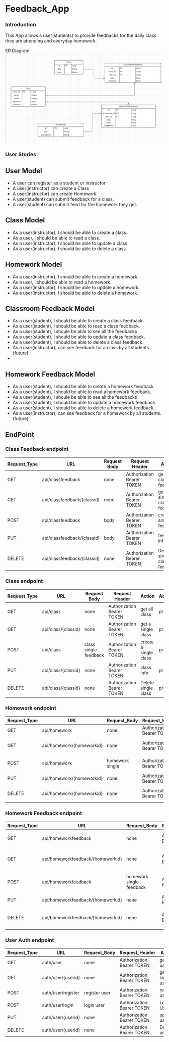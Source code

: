 # Feedback_App

### Introduction

This App allows a user(students) to provide feedbacks for the daily class they are attending and everyday homework.

ER Diagram
![Feedback](assets/erd.png)

### User Stories

## User Model
- A user can register as a student or instructor
- A user(instructor) can create a Class 
- A user(instructor) can create Homework 
- A user(student) can submit feedback for a class.
- A user(student) can submit feed for the homework they get.


## Class Model
- As a user(instructor), I should be able to create a class.
- As a user, I should be able to read a class.
- As a user(instructor), I should be able to update a class.
- As a user(instructor), I should be able to delete a class.


## Homework Model
- As a user(instructor), I should be able to create a homework.
- As a user, I should be able to read a homework.
- As a user(instructor), I should be able to update a homework.
- As a user(instructor), I should be able to delete a homework.


## Classroom Feedback Model
- As a user(student), I should be able to create a class feedback.
- As a user(student), I should be able to read a class feedback.
- As a user(student), I shoule be able to see all the feedbacks
- As a user(student), I should be able to update a class feedback.
- As a user(student), I should be able to delete a class feedback.
- As a user(instructor), can see feedback for a class by all students.(future)
- 

## Homework Feedback Model
- As a user(student), I should be able to create a homework feedback.
- As a user(student), I should be able to read a homework feedback.
- As a user(student), I shoule be able to see all the feedbacks
- As a user(student), I should be able to update a homework feedback.
- As a user(student), I should be able to delete a homework feedback.
- As a user(instructor), can see feedback for a homework by all students.(future)

## EndPoint

### Class Feedback endpoint 
| Request_Type| URL                       |Request Body  |Request Header            | Action                 | Access       |
| - | - | - | - | - | - |
| GET         | api/classfeedback         |none          |Authorization Bearer TOKEN| get all class feed     |private       |
|GET          |api/classfeedback/{classid}|none          |Authorization Bearer TOKEN|get a single class feed |private       |
|POST         | api/classfeedback         |body          |Authorization Bearer TOKEN|create a single feed    |private       |
|PUT          |api/classfeedback/{classid}|body          |Authorization Bearer TOKEN|feedback info           |private       |
|DELETE       |api/classfeedback/{classid}|none          |Authorization Bearer TOKEN|Delete single class feed|private       |

### Class endpoint 
| Request_Type| URL           |Request Body  |Request Header| Action       | Access       |
| - | - | - | - | - | - |
| GET   | api/class |none|Authorization Bearer TOKEN| get all class |private|
|GET|api/class/{classid}|none |Authorization Bearer TOKEN|get a single class|private|
|POST| api/class|class single feedback |Authorization Bearer TOKEN |create a single class|private|
|PUT|api/class/{classid}|none|Authorization Bearer TOKEN|class info|private|
|DELETE | api/class/{classid}|none | Authorization Bearer TOKEN| Delete single class |private|

### Homework endpoint 
| Request_Type| URL           |Request_Body  |Request_Header| Action       | Access       |
| - | - | - | - | - | - |
| GET   | api/homework |none|Authorization Bearer TOKEN| get all homework |private|
|GET|api/homework/{homeworkid}|none |Authorization Bearer TOKEN|get a single homework |private|
|POST| api/homework|homework single |Authorization Bearer TOKEN |create a single homework |private|
|PUT|api/homework/{homeworkid}|none|Authorization Bearer TOKEN|homework info|private|
|DELETE | api/homework/{homeworkid}|none | Authorization Bearer TOKEN| Delete single homework |private|


### Homework Feedback endpoint 
| Request_Type| URL           |Request_Body  |Request_Header| Action       | Access       |
| - | - | - | - | - | - |
| GET   | api/homeworkfeedback |none|Authorization Bearer TOKEN| get all homework feed|private|
|GET|api/homeworkfeedback/{homeworkid}|none |Authorization Bearer TOKEN|get a single homework homework|private|
|POST| api/homeworkfeedback|homework single feedback |Authorization Bearer TOKEN |create a single homework feed|private|
|PUT|api/homeworkfeedback/{homeworkid}|none|Authorization Bearer TOKEN|feedback info|private|
|DELETE | api/homeworkfeedback/{homeworkid}|none | Authorization Bearer TOKEN| Delete single homework feed |private|

### User Auth endpoint 
| Request_Type| URL           |Request_Body  |Request_Header| Action       | Access       |
| - | - | - | - | - | - |
| GET   | auth/user |none|Authorization Bearer TOKEN| get all user |private|
|GET|auth/user/{userid}|none |Authorization Bearer TOKEN|get a single user |private|
|POST| auth/user/register |register user |Authorization Bearer TOKEN |register user  |private|
|POST| auth/user/login |login user |Authorization Bearer TOKEN |Login User |private|
|PUT| auth/user/{userid}|none|Authorization Bearer TOKEN|update user|private|
|DELETE | auth/user/{userid}|none | Authorization Bearer TOKEN| Delete user|private|
